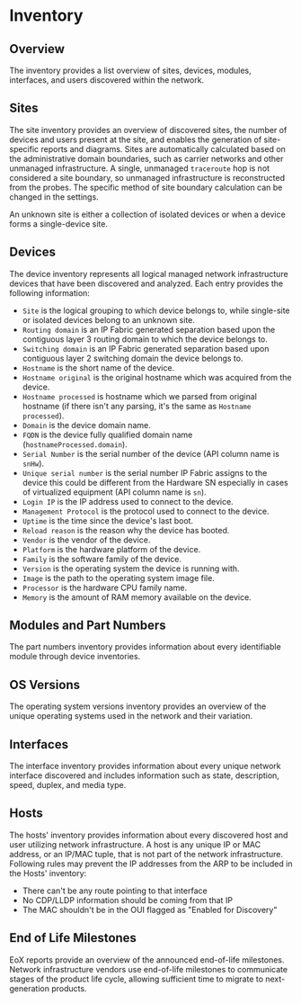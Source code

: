 # Inventory

## Overview

The inventory provides a list overview of sites, devices, modules, interfaces, and users discovered within the network.

## Sites

The site inventory provides an overview of discovered sites, the number of devices and users present at the site, and enables the generation of site-specific reports and diagrams. Sites are automatically calculated based on the administrative domain boundaries, such as carrier networks and other unmanaged infrastructure. A single, unmanaged `traceroute` hop is not considered a site boundary, so unmanaged infrastructure is reconstructed from the probes. The specific method of site boundary calculation can be changed in the settings.

An unknown site is either a collection of isolated devices or when a device forms a single-device site.

## Devices

The device inventory represents all logical managed network infrastructure devices that have been discovered and analyzed. Each entry provides the following information:

- `Site` is the logical grouping to which device belongs to, while single-site or isolated devices belong to an unknown site.
- `Routing domain` is an IP Fabric generated separation based upon the contiguous layer 3 routing domain to which the device belongs to.
- `Switching domain` is an IP Fabric generated separation based upon contiguous layer 2 switching domain the device belongs to.
- `Hostname` is the short name of the device.
- `Hostname original` is the original hostname which was acquired from the device.
- `Hostname processed` is hostname which we parsed from original hostname (if there isn't any parsing, it's the same as `Hostname processed`).
- `Domain` is the device domain name.
- `FQDN` is the device fully qualified domain name (`hostnameProcessed.domain`).
- `Serial Number` is the serial number of the device (API column name is `snHw`).
- `Unique serial number` is the serial number IP Fabric assigns to the device this could be different from the Hardware SN especially in cases of virtualized equipment (API column name is `sn`).
- `Login IP` is the IP address used to connect to the device.
- `Management Protocol` is the protocol used to connect to the device.
- `Uptime` is the time since the device's last boot.
- `Reload reason` is the reason why the device has booted.
- `Vendor` is the vendor of the device.
- `Platform` is the hardware platform of the device.
- `Family` is the software family of the device.
- `Version` is the operating system the device is running with.
- `Image` is the path to the operating system image file.
- `Processor` is the hardware CPU family name.
- `Memory` is the amount of RAM memory available on the device.

## Modules and Part Numbers

The part numbers inventory provides information about every identifiable module through device inventories.

## OS Versions

The operating system versions inventory provides an overview of the unique operating systems used in the network and their variation.

## Interfaces

The interface inventory provides information about every unique network interface discovered and includes information such as state, description, speed, duplex, and media type.

## Hosts

The hosts' inventory provides information about every discovered host and user utilizing network infrastructure. A host is any unique IP or MAC address, or an IP/MAC tuple, that is not part of the network infrastructure. Following rules may
prevent the IP addresses from the ARP to be included in the Hosts' inventory:

- There can't be any route pointing to that interface
- No CDP/LLDP information should be coming from that IP
- The MAC shouldn't be in the OUI flagged as "Enabled for Discovery"

## End of Life Milestones

EoX reports provide an overview of the announced end-of-life milestones. Network infrastructure vendors use end-of-life milestones to communicate stages of the product life cycle, allowing sufficient time to migrate to next-generation products.
